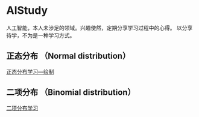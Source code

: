 # AIStudy
人工智能，本人未涉足的领域。兴趣使然，定期分享学习过程中的心得。
以分享待学，不为是一种学习方式。

## 正态分布 （Normal distribution）
[正态分布学习—绘制](NormalDistribution/README.md)

## 二项分布 （Binomial distribution）
[二项分布学习](BinomialDistribution/README.md)